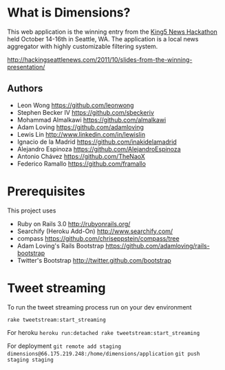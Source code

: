 What is Dimensions?
===================

This web application is the winning entry from the [King5 News Hackathon](http://hackingseattlenews.com) 
held October 14-16th in Seattle, WA. The application is a local news aggregator with
highly customizable filtering system.

http://hackingseattlenews.com/2011/10/slides-from-the-winning-presentation/

Authors
-------

* Leon Wong https://github.com/leonwong
* Stephen Becker IV https://github.com/sbeckeriv
* Mohammad Almalkawi https://github.com/almalkawi
* Adam Loving https://github.com/adamloving
* Lewis Lin http://www.linkedin.com/in/lewislin
* Ignacio de la Madrid https://github.com/inakidelamadrid
* Alejandro Espinoza https://github.com/AlejandroEspinoza
* Antonio Chávez https://github.com/TheNaoX
* Federico Ramallo https://github.com/framallo

Prerequisites
=============

This project uses 

* Ruby on Rails 3.0 http://rubyonrails.org/
* Searchify (Heroku Add-On) http://www.searchify.com/
* compass https://github.com/chriseppstein/compass/tree
* Adam Loving's Rails Bootstrap https://github.com/adamloving/rails-bootstrap
* Twitter's Bootstrap http://twitter.github.com/bootstrap

Tweet streaming
===============

To run the tweet streaming process run on your dev environment

`rake tweetstream:start_streaming`

For heroku
`heroku run:detached rake tweetstream:start_streaming`

For deployment 
`git remote add staging dimensions@66.175.219.248:/home/dimensions/application`
`git push staging staging`
